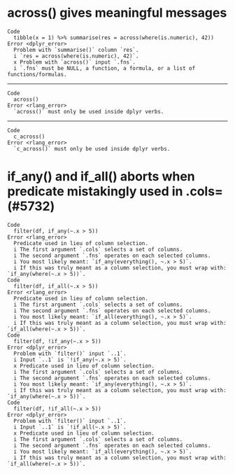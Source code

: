 # across() gives meaningful messages

    Code
      tibble(x = 1) %>% summarise(res = across(where(is.numeric), 42))
    Error <dplyr_error>
      Problem with `summarise()` column `res`.
      i `res = across(where(is.numeric), 42)`.
      x Problem with `across()` input `.fns`.
      i `.fns` must be NULL, a function, a formula, or a list of functions/formulas.

---

    Code
      across()
    Error <rlang_error>
      `across()` must only be used inside dplyr verbs.

---

    Code
      c_across()
    Error <rlang_error>
      `c_across()` must only be used inside dplyr verbs.

# if_any() and if_all() aborts when predicate mistakingly used in .cols= (#5732)

    Code
      filter(df, if_any(~.x > 5))
    Error <rlang_error>
      Predicate used in lieu of column selection.
      i The first argument `.cols` selects a set of columns.
      i The second argument `.fns` operates on each selected columns.
      i You most likely meant: `if_any(everything(), ~.x > 5)`.
      i If this was truly meant as a column selection, you must wrap with: `if_any(where(~.x > 5))`.
    Code
      filter(df, if_all(~.x > 5))
    Error <rlang_error>
      Predicate used in lieu of column selection.
      i The first argument `.cols` selects a set of columns.
      i The second argument `.fns` operates on each selected columns.
      i You most likely meant: `if_all(everything(), ~.x > 5)`.
      i If this was truly meant as a column selection, you must wrap with: `if_all(where(~.x > 5))`.
    Code
      filter(df, !if_any(~.x > 5))
    Error <dplyr_error>
      Problem with `filter()` input `..1`.
      i Input `..1` is `!if_any(~.x > 5)`.
      x Predicate used in lieu of column selection.
      i The first argument `.cols` selects a set of columns.
      i The second argument `.fns` operates on each selected columns.
      i You most likely meant: `if_any(everything(), ~.x > 5)`.
      i If this was truly meant as a column selection, you must wrap with: `if_any(where(~.x > 5))`.
    Code
      filter(df, !if_all(~.x > 5))
    Error <dplyr_error>
      Problem with `filter()` input `..1`.
      i Input `..1` is `!if_all(~.x > 5)`.
      x Predicate used in lieu of column selection.
      i The first argument `.cols` selects a set of columns.
      i The second argument `.fns` operates on each selected columns.
      i You most likely meant: `if_all(everything(), ~.x > 5)`.
      i If this was truly meant as a column selection, you must wrap with: `if_all(where(~.x > 5))`.

